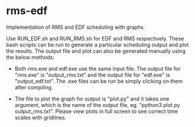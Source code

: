 # rms-edf
Implementation of RMS and EDF scheduling with graphs. 

Use RUN_EDF.sh and RUN_RMS.sh for EDF and RMS respectively. These bash scripts can be run to generate a particular scheduling output and plot the results. The output file and plot can also be generated manually using the below methods:

- Both rms.exe and edf.exe use the same input file. The output file for "rms.exe" is "output_rms.txt" and the output file for "edf.exe" is "output_edf.txt". The .exe files can be run be simply clicking on them after compiling.

- The file to plot the graph for output is "plot.py" and it takes one argument, which is the name of the output file, eg. "python3 plot.py output_rms.txt". Please view plots in full screen to see correct time scales with gridlines.
